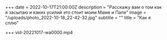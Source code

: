 +++
date = 2022-10-17T21:00:00Z
description = "Расскажу вам о том как я засыпаю и каких усилий это стоит моим Маме и Папе"
image = "/uploads/photo_2022-10-18_22-42-32.jpg"
subtitle = ""
title = "Как я сплю"

+++
    vid-20221017-wa0000.mp4